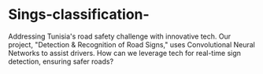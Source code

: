 # Sings-classification-
Addressing Tunisia's road safety challenge with innovative tech. Our project, "Detection &amp; Recognition of Road Signs," uses Convolutional Neural Networks to assist drivers. How can we leverage tech for real-time sign detection, ensuring safer roads?
